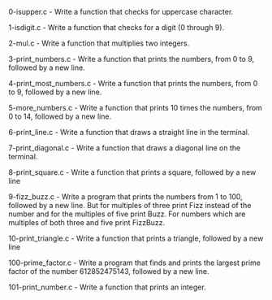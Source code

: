 0-isupper.c - Write a function that checks for uppercase character.

1-isdigit.c - Write a function that checks for a digit (0 through 9).

2-mul.c - Write a function that multiplies two integers.

3-print_numbers.c - Write a function that prints the numbers, from 0 to 9, followed by a new line.

4-print_most_numbers.c - Write a function that prints the numbers, from 0 to 9, followed by a new line.

5-more_numbers.c - Write a function that prints 10 times the numbers, from 0 to 14, followed by a new line.

6-print_line.c - Write a function that draws a straight line in the terminal.

7-print_diagonal.c - Write a function that draws a diagonal line on the terminal.

8-print_square.c - Write a function that prints a square, followed by a new line

9-fizz_buzz.c - Write a program that prints the numbers from 1 to 100, followed by a new line. But for multiples of three print Fizz instead of the number and for the multiples of five print Buzz. For numbers which are multiples of both three and five print FizzBuzz.

10-print_triangle.c - Write a function that prints a triangle, followed by a new line

100-prime_factor.c - Write a program that finds and prints the largest prime factor of the number 612852475143, followed by a new line.

101-print_number.c - Write a function that prints an integer.

